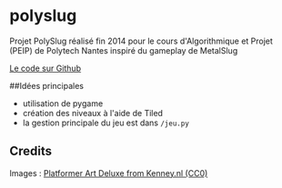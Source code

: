 polyslug
========

Projet PolySlug réalisé fin 2014 pour le cours d'Algorithmique et Projet (PEIP) de Polytech Nantes inspiré du gameplay de MetalSlug

[Le code sur Github](https://github.com/PolySlug/polyslug)

##Idées principales

- utilisation de pygame
- création des niveaux à l'aide de Tiled
- la gestion principale du jeu est dans `/jeu.py`


## Credits

Images : [Platformer Art Deluxe from Kenney.nl (CC0)](http://opengameart.org/content/platformer-art-deluxe)
